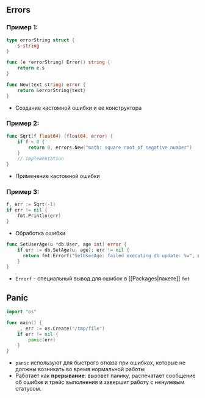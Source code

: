 ## Errors
### Пример 1:

``` go
type errorString struct {
    s string
}

func (e *errorString) Error() string {
    return e.s
}

func New(text string) error {
    return &errorString{text}
}
```
- Создание кастомной ошибки и ее конструктора

### Пример 2:

``` go
func Sqrt(f float64) (float64, error) {
    if f < 0 {
        return 0, errors.New("math: square root of negative number")
    }
    // implementation
}
```
- Применение кастомной ошибки

### Пример 3:

``` go
f, err := Sqrt(-1)
if err != nil {
    fmt.Println(err)
}
```
- Обработка ошибки

``` go
func SetUserAge(u *db.User, age int) error {
    if err := db.SetAge(u, age); err != nil {
      return fmt.Errorf("SetUserAge: failed executing db update: %w", err)
    }
}
```
- `Errorf` - специальный вывод для ошибок в [[Packages|пакете]] `fmt`

## Panic

```go
import "os"

func main() {
    _, err := os.Create("/tmp/file")
    if err != nil {
        panic(err)
    }
}
```
- `panic` используют для быстрого отказа при ошибках, которые не должны возникать во время нормальной работы
- Работает как **прерывание**: вызовет панику, распечатает сообщение об ошибке и трейс выполнения и завершит работу с ненулевым статусом.